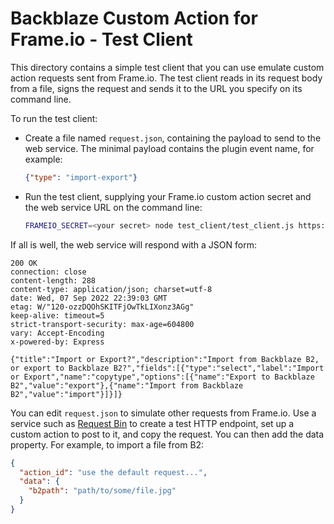 # Backblaze Custom Action for Frame.io - Test Client

This directory contains a simple test client that you can use emulate custom action requests sent from Frame.io. The test client reads in its request body from a file, signs the request and sends it to the URL you specify on its command line.

To run the test client:

- Create a file named `request.json`, containing the payload to send to the web service. The minimal payload contains the plugin event name, for example:
  ```json
  {"type": "import-export"}
  ```
- Run the test client, supplying your Frame.io custom action secret and the web service URL on the command line:
  ```bash
  FRAMEIO_SECRET=<your secret> node test_client/test_client.js https://my.endpoint.com/
  ```
If all is well, the web service will respond with a JSON form:

```http request
200 OK
connection: close
content-length: 288
content-type: application/json; charset=utf-8
date: Wed, 07 Sep 2022 22:39:03 GMT
etag: W/"120-ozzDQOhSKITFjOwTkLIXonz3AGg"
keep-alive: timeout=5
strict-transport-security: max-age=604800
vary: Accept-Encoding
x-powered-by: Express

{"title":"Import or Export?","description":"Import from Backblaze B2, or export to Backblaze B2?","fields":[{"type":"select","label":"Import or Export","name":"copytype","options":[{"name":"Export to Backblaze B2","value":"export"},{"name":"Import from Backblaze B2","value":"import"}]}]}
```

You can edit `request.json` to simulate other requests from Frame.io. Use a service such as [Request Bin](https://requestbin.com/) to create a test HTTP endpoint, set up a custom action to post to it, and copy the request. You can then add the data property. For example, to import a file from B2:

```json
{
  "action_id": "use the default request...",
  "data": {
    "b2path": "path/to/some/file.jpg"
  }
}
```

